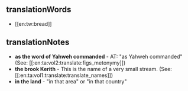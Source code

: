 ## translationWords

* [[en:tw:bread]]

## translationNotes

* **as the word of Yahweh commanded** - AT: "as Yahweh commanded" (See: [[:en:ta:vol2:translate:figs_metonymy]])
* **the brook Kerith** - This is the name of a very small stream. (See: [[:en:ta:vol1:translate:translate_names]])
* **in the land** - "in that area" or "in that country"
